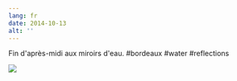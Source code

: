 ```yaml
---
lang: fr
date: 2014-10-13
alt: ''
---
```


Fin d'après-midi aux miroirs d'eau. #bordeaux #water #reflections

![](/photos/2014-10-13-1413223231.jpg)
